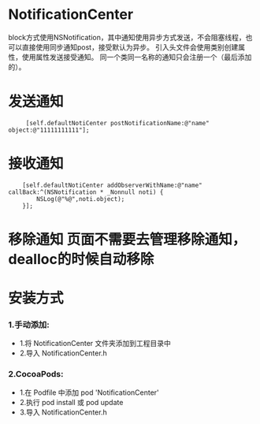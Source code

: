 # NotificationCenter
block方式使用NSNotification，其中通知使用异步方式发送，不会阻塞线程，也可以直接使用同步通知post，接受默认为异步。
引入头文件会使用类别创建属性，使用属性发送接受通知。
同一个类同一名称的通知只会注册一个（最后添加的）。

# 发送通知
```objc
     [self.defaultNotiCenter postNotificationName:@"name" object:@"11111111111"];
```
# 接收通知
```objc
    [self.defaultNotiCenter addObserverWithName:@"name" callBack:^(NSNotification * _Nonnull noti) {
        NSLog(@"%@",noti.object);
    }];
```
# 移除通知  页面不需要去管理移除通知，dealloc的时候自动移除  

# 安装方式  
### 1.手动添加:<br>
*   1.将 NotificationCenter 文件夹添加到工程目录中<br>
*   2.导入 NotificationCenter.h

### 2.CocoaPods:<br>
*   1.在 Podfile 中添加 pod 'NotificationCenter'<br>
*   2.执行 pod install 或 pod update<br>
*   3.导入 NotificationCenter.h
